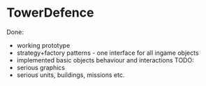 # TowerDefence

Done:
- working prototype
- strategy+factory patterns - one interface for all ingame objects
- implemented basic objects behaviour and interactions
TODO: 
- serious graphics
- serious units, buildings, missions etc.
